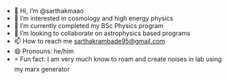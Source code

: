 - 👋 Hi, I’m @sarthakmaao
- 👀 I’m interested in cosmology and high energy physics 
- 🌱 I’m currently completed my BSc Physics program
- 💞️ I’m looking to collaborate on astrophysics based programs
- 📫 How to reach me sarthakrambade95@gmail.com
- 😄 Pronouns: he/him
- ⚡ Fun fact: I am very much know to roam and create noises in lab using my marx generator
<!---
sarthakmaao/sarthakmaao is a ✨ special ✨ repository because its `README.md` (this file) appears on your GitHub profile.
You can click the Preview link to take a look at your changes.
--->
